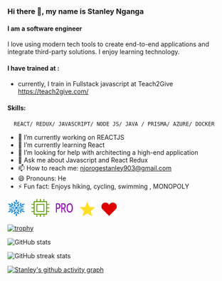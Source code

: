 ### Hi there 👋, my name is Stanley Nganga
#### I am a software engineer
<!-- ![I am a software engineer](https://arturssmirnovs.github.io/github-profile-readme-generator/images/banner.png) -->

I love using modern tech tools to create end-to-end applications and integrate third-party solutions. I enjoy learning technology.

#### I have trained at :  
- currently, I train in Fullstack javascript at Teach2Give https://teach2give.com/

#### Skills:  
      REACT/ REDUX/ JAVASCRIPT/ NODE JS/ JAVA / PRISMA/ AZURE/ DOCKER

- 🔭 I’m currently working on REACTJS
- 🌱 I’m currently learning React
- 🤔 I’m looking for help with architecting a high-end application   
- 💬 Ask me about Javascript and React Redux
- 📫 How to reach me: njorogestanley903@gmail.com 
- 😄 Pronouns: He 
- ⚡ Fun fact: Enjoys hiking, cycling, swimming , MONOPOLY

<a href='https://archiveprogram.github.com/'><img src='https://raw.githubusercontent.com/acervenky/animated-github-badges/master/assets/acbadge.gif' width='40' height='40'></a> <a href='https://docs.github.com/en/developers'><img src='https://raw.githubusercontent.com/acervenky/animated-github-badges/master/assets/devbadge.gif' width='40' height='40'></a> <a href='https://github.com/pricing'><img src='https://raw.githubusercontent.com/acervenky/animated-github-badges/master/assets/pro.gif' width='40' height='40'></a> <a href='https://stars.github.com/'><img src='https://raw.githubusercontent.com/acervenky/animated-github-badges/master/assets/starbadge.gif' width='35' height='35'></a> <a href='https://docs.github.com/en/github/supporting-the-open-source-community-with-github-sponsors'><img src='https://raw.githubusercontent.com/acervenky/animated-github-badges/master/assets/sponsorbadge.gif' width='35' height='35'></a>

[![trophy](https://github-profile-trophy.vercel.app/?username=stanleynjoroge)](https://github.com/ryo-ma/github-profile-trophy)

<!-- GitHub Stats -->
![GitHub stats](https://github-readme-stats.vercel.app/api?username=stanleynjoroge&show_icons=true&count_private=true)

<!-- GitHub Metrics 
![GitHub metrics](https://metrics.lecoq.io/alamin-juma)-->

<!-- GitHub Streak Stats -->
![GitHub streak stats](https://github-readme-streak-stats.herokuapp.com/?user=stanleynjoroge)


<!-- GitHub Activity Graph 
### GITHUB GRAPH ⚡
![stanleynjoroge Activity Graph](https://activity-graph.herokuapp.com/graph?username=stanleynjoroge&custom_title=Alamin-Juma's%20Contribution%20Graph&theme=react-dark)-->
[![Stanley's github activity graph](https://github-readme-activity-graph.vercel.app/graph?username=stanleynjoroge)](https://github.com/stanelynjoroge/github-readme-activity-graph)

